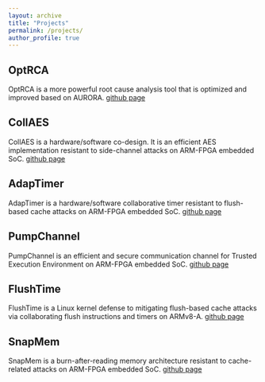 ```yaml
---
layout: archive
title: "Projects"
permalink: /projects/
author_profile: true
---
```


## OptRCA
OptRCA is a more powerful root cause analysis tool that is optimized and improved based on AURORA.
[github page](https://github.com/gejingquan/OptRCA)


## CollAES
CollAES is a hardware/software co-design. 
It is an efficient AES implementation resistant to side-channel attacks on ARM-FPGA embedded SoC.
[github page](https://github.com/gejingquan/CollAES)


## AdapTimer
AdapTimer is a hardware/software collaborative timer resistant to flush-based cache attacks on ARM-FPGA embedded SoC.
[github page](https://github.com/gejingquan/AdapTimer)


## PumpChannel
PumpChannel is an efficient and secure communication channel for Trusted Execution Environment on ARM-FPGA embedded SoC.
[github page](https://github.com/gejingquan/PumpChannel)



## FlushTime
FlushTime is a Linux kernel defense to mitigating flush-based cache attacks via collaborating flush instructions and timers on ARMv8-A.
[github page](https://github.com/gejingquan/FlushTime)


## SnapMem
SnapMem is a burn-after-reading memory architecture resistant to cache-related attacks on ARM-FPGA embedded SoC.
[github page](https://github.com/gejingquan/SnapMem)




